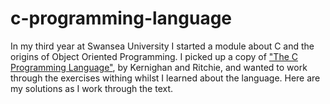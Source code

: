 # c-programming-language
In my third year at Swansea University I started a module about C and the origins of Object Oriented Programming.
I picked up a copy of ["The C Programming Language"](https://en.wikipedia.org/wiki/The_C_Programming_Language), by Kernighan and Ritchie, and wanted to work through the exercises withing whilst I learned about the language.
Here are my solutions as I work through the text.

